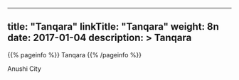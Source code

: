 
---
title: "Tanqara"
linkTitle: "Tanqara"
weight: 8n
date: 2017-01-04
description: >
 Tanqara
---

{{% pageinfo %}}
Tanqara
{{% /pageinfo %}}

Anushi City